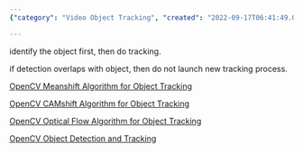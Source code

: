 ```yaml
---
{"category": "Video Object Tracking", "created": "2022-09-17T06:41:49.010Z", "date": "2022-09-17 06:41:49", "description": "This text discusses object tracking in video using OpenCV algorithms such as Meanshift, CAMshift, and Optical Flow. It emphasizes identifying the object first before starting tracking and avoiding duplicate processes when detection overlaps with an existing object.", "modified": "2022-09-17T06:47:49.917Z", "tags": ["object tracking", "OpenCV algorithms", "Meanshift", "CAMshift", "Optical Flow", "identifying objects", "avoiding duplicate processes"], "title": "Object Tracking, Video"}

---
```


identify the object first, then do tracking.

if detection overlaps with object, then do not launch new tracking process.

[OpenCV Meanshift Algorithm for Object Tracking](https://mpolinowski.github.io/docs/IoT-and-Machine-Learning/ML/2021-12-08--opencv-meanshift-tracking/2021-12-08/)

[OpenCV CAMshift Algorithm for Object Tracking](https://mpolinowski.github.io/docs/IoT-and-Machine-Learning/ML/2021-12-09--opencv-camshift-tracking/2021-12-09/)

[OpenCV Optical Flow Algorithm for Object Tracking](https://mpolinowski.github.io/docs/IoT-and-Machine-Learning/ML/2021-12-10--opencv-optical-flow-tracking/2021-12-10)

[OpenCV Object Detection and Tracking](https://mpolinowski.github.io/docs/IoT-and-Machine-Learning/ML/2021-12-07--opencv-detection-and-tracking/2021-12-07)

